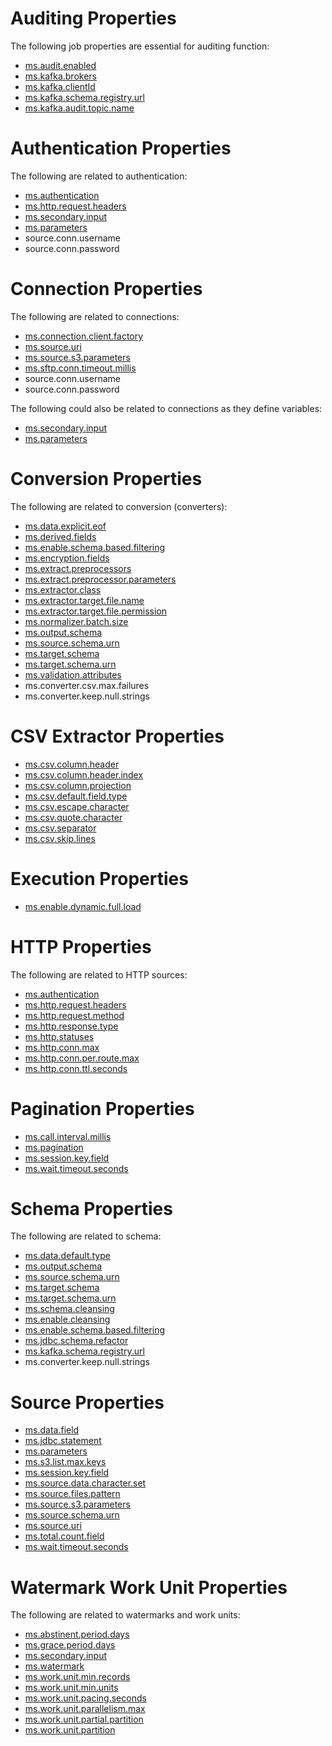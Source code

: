# Auditing Properties

The following job properties are essential for auditing function:

- [ms.audit.enabled](ms.audit.enabled.md)
- [ms.kafka.brokers](ms.kafka.brokers.md)
- [ms.kafka.clientId](ms.kafka.clientId.md)
- [ms.kafka.schema.registry.url](ms.kafka.schema.registry.url.md)
- [ms.kafka.audit.topic.name](ms.kafka.audit.topic.name.md)

# Authentication Properties

The following are related to authentication:

- [ms.authentication](ms.authentication.md)
- [ms.http.request.headers](ms.http.request.headers.md)
- [ms.secondary.input](ms.secondary.input.md)
- [ms.parameters](ms.parameters.md)
- source.conn.username
- source.conn.password

# Connection Properties

The following are related to connections:

- [ms.connection.client.factory](ms.connection.client.factory.md)
- [ms.source.uri](ms.source.uri.md)
- [ms.source.s3.parameters](ms.source.s3.parameters.md)
- [ms.sftp.conn.timeout.millis](ms.sftp.conn.timeout.millis.md)
- source.conn.username
- source.conn.password

The following could also be related to connections as they define variables:

- [ms.secondary.input](ms.secondary.input.md)
- [ms.parameters](ms.parameters.md)

# Conversion Properties

The following are related to conversion (converters):

- [ms.data.explicit.eof](ms.data.explicit.eof.md)
- [ms.derived.fields](ms.derived.fields.md)
- [ms.enable.schema.based.filtering](ms.enable.schema.based.filtering.md)
- [ms.encryption.fields](ms.encryption.fields.md)
- [ms.extract.preprocessors](ms.extract.preprocessors.md)
- [ms.extract.preprocessor.parameters](ms.extract.preprocessor.parameters.md)
- [ms.extractor.class](ms.extractor.class.md)
- [ms.extractor.target.file.name](ms.extractor.target.file.name.md)
- [ms.extractor.target.file.permission](ms.extractor.target.file.permission.md)
- [ms.normalizer.batch.size](ms.normalizer.batch.size.md)
- [ms.output.schema](ms.output.schema.md)
- [ms.source.schema.urn](ms.source.schema.urn.md)
- [ms.target.schema](ms.target.schema.md)
- [ms.target.schema.urn](ms.target.schema.urn.md)
- [ms.validation.attributes](ms.validation.attributes.md)
- ms.converter.csv.max.failures
- ms.converter.keep.null.strings

# CSV Extractor Properties
- [ms.csv.column.header](ms.csv.column.header.md)
- [ms.csv.column.header.index](ms.csv.column.header.index.md)
- [ms.csv.column.projection](ms.csv.column.projection.md)
- [ms.csv.default.field.type](ms.csv.default.field.type.md)
- [ms.csv.escape.character](ms.csv.escape.character.md)
- [ms.csv.quote.character](ms.csv.quote.character.md)
- [ms.csv.separator](ms.csv.separator.md)
- [ms.csv.skip.lines](ms.csv.skip.lines.md)

# Execution Properties
- [ms.enable.dynamic.full.load](ms.enable.dynamic.full.load.md)

# HTTP Properties

The following are related to HTTP sources:

- [ms.authentication](ms.authentication.md)
- [ms.http.request.headers](ms.http.request.headers.md)
- [ms.http.request.method](ms.http.request.method.md)
- [ms.http.response.type](ms.http.response.type.md)
- [ms.http.statuses](ms.http.statuses.md)
- [ms.http.conn.max](ms.http.conn.max.md)
- [ms.http.conn.per.route.max](ms.http.conn.per.route.max.md)
- [ms.http.conn.ttl.seconds](ms.http.conn.ttl.seconds.md)

# Pagination Properties 
- [ms.call.interval.millis](ms.call.interval.millis.md)
- [ms.pagination](ms.pagination.md)
- [ms.session.key.field](ms.session.key.field.md)
- [ms.wait.timeout.seconds](ms.wait.timeout.seconds.md)

# Schema Properties

The following are related to schema:

- [ms.data.default.type](ms.data.default.type.md)
- [ms.output.schema](ms.output.schema.md)
- [ms.source.schema.urn](ms.source.schema.urn.md)
- [ms.target.schema](ms.target.schema.md)
- [ms.target.schema.urn](ms.target.schema.urn.md)
- [ms.schema.cleansing](ms.schema.cleansing.md)
- [ms.enable.cleansing](ms.enable.cleansing.md)
- [ms.enable.schema.based.filtering](ms.enable.schema.based.filtering.md)
- [ms.jdbc.schema.refactor](ms.jdbc.schema.refactor.md)
- [ms.kafka.schema.registry.url](ms.kafka.schema.registry.url.md)
- ms.converter.keep.null.strings

# Source Properties

- [ms.data.field](ms.data.field.md)
- [ms.jdbc.statement](ms.jdbc.statement.md)
- [ms.parameters](ms.parameters.md)
- [ms.s3.list.max.keys](ms.s3.list.max.keys.md)
- [ms.session.key.field](ms.session.key.field.md)
- [ms.source.data.character.set](ms.source.data.character.set.md)
- [ms.source.files.pattern](ms.source.files.pattern.md)
- [ms.source.s3.parameters](ms.source.s3.parameters.md)
- [ms.source.schema.urn](ms.source.schema.urn.md)
- [ms.source.uri](ms.source.uri.md)
- [ms.total.count.field](ms.total.count.field.md)
- [ms.wait.timeout.seconds](ms.wait.timeout.seconds.md)

# Watermark Work Unit Properties

The following are related to watermarks and work units:

- [ms.abstinent.period.days](ms.abstinent.period.days.md)
- [ms.grace.period.days](ms.grace.period.days.md)
- [ms.secondary.input](ms.secondary.input.md)
- [ms.watermark](ms.watermark.md)
- [ms.work.unit.min.records](ms.work.unit.min.records.md)
- [ms.work.unit.min.units](ms.work.unit.min.units.md)
- [ms.work.unit.pacing.seconds](ms.work.unit.pacing.seconds.md)
- [ms.work.unit.parallelism.max](ms.work.unit.parallelism.max.md)
- [ms.work.unit.partial.partition](ms.work.unit.partial.partition.md)
- [ms.work.unit.partition](ms.work.unit.partition.md)

